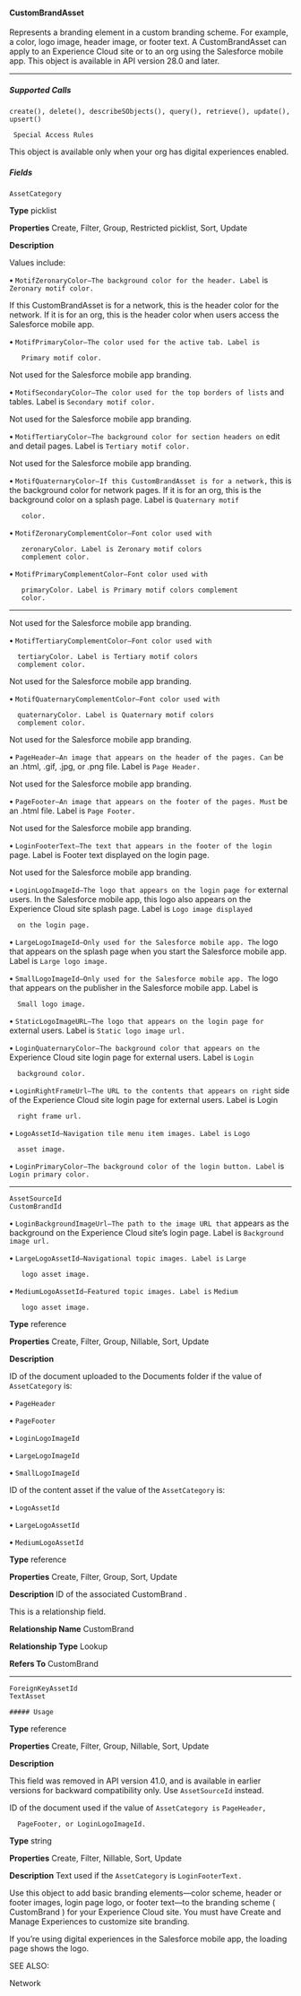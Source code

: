 #### CustomBrandAsset

Represents a branding element in a custom branding scheme. For example, a color, logo image, header image, or footer text. A
CustomBrandAsset can apply to an Experience Cloud site or to an org using the Salesforce mobile app. This object is available in API
version 28.0 and later.


-----

##### Supported Calls
```
create(), delete(), describeSObjects(), query(), retrieve(), update(), upsert()

 Special Access Rules

```
This object is available only when your org has digital experiences enabled.

##### Fields

```
AssetCategory

```

**Type**
picklist

**Properties**
Create, Filter, Group, Restricted picklist, Sort, Update

**Description**

Values include:

**•** `MotifZeronaryColor—The background color for the header. Label`
is `Zeronary motif color.`

If this CustomBrandAsset is for a network, this is the header color for the
network. If it is for an org, this is the header color when users access the
Salesforce mobile app.

**•** `MotifPrimaryColor—The color used for the active tab. Label is`
```
   Primary motif color.

```
Not used for the Salesforce mobile app branding.

**•** `MotifSecondaryColor—The color used for the top borders of lists`
and tables. Label is `Secondary motif color.`

Not used for the Salesforce mobile app branding.

**•** `MotifTertiaryColor—The background color for section headers on`
edit and detail pages. Label is `Tertiary motif color.`

Not used for the Salesforce mobile app branding.

**•** `MotifQuaternaryColor—If this CustomBrandAsset is for a network,`
this is the background color for network pages. If it is for an org, this is the
background color on a splash page. Label is `Quaternary motif`
```
   color.

```
**•** `MotifZeronaryComplementColor—Font color used with`
```
   zeronaryColor. Label is Zeronary motif colors
   complement color.

```
**•** `MotifPrimaryComplementColor—Font color used with`
```
   primaryColor. Label is Primary motif colors complement
   color.

```

-----

Not used for the Salesforce mobile app branding.

**•** `MotifTertiaryComplementColor—Font color used with`
```
  tertiaryColor. Label is Tertiary motif colors
  complement color.

```
Not used for the Salesforce mobile app branding.

**•** `MotifQuaternaryComplementColor—Font color used with`
```
  quaternaryColor. Label is Quaternary motif colors
  complement color.

```
Not used for the Salesforce mobile app branding.

**•** `PageHeader—An image that appears on the header of the pages. Can`
be an .html, .gif, .jpg, or .png file. Label is `Page Header.`

Not used for the Salesforce mobile app branding.

**•** `PageFooter—An image that appears on the footer of the pages. Must`
be an .html file. Label is `Page Footer.`

Not used for the Salesforce mobile app branding.

**•** `LoginFooterText—The text that appears in the footer of the login`
page. Label is Footer text displayed on the login page.

Not used for the Salesforce mobile app branding.

**•** `LoginLogoImageId—The logo that appears on the login page for`
external users. In the Salesforce mobile app, this logo also appears on the
Experience Cloud site splash page. Label is `Logo image displayed`
```
  on the login page.

```
**•** `LargeLogoImageId—Only used for the Salesforce mobile app. The`
logo that appears on the splash page when you start the Salesforce mobile
app. Label is `Large logo image.`

**•** `SmallLogoImageId—Only used for the Salesforce mobile app. The`
logo that appears on the publisher in the Salesforce mobile app. Label is
```
  Small logo image.

```
**•** `StaticLogoImageURL—The logo that appears on the login page for`
external users. Label is `Static logo image url.`

**•** `LoginQuaternaryColor—The background color that appears on the`
Experience Cloud site login page for external users. Label is `Login`
```
  background color.

```
**•** `LoginRightFrameUrl—The URL to the contents that appears on right`
side of the Experience Cloud site login page for external users. Label is Login
```
  right frame url.

```
**•** `LogoAssetId—Navigation tile menu item images. Label is` `Logo`
```
  asset image.

```
**•** `LoginPrimaryColor—The background color of the login button. Label`
is `Login primary color.`


-----

```
AssetSourceId
CustomBrandId

```


**•** `LoginBackgroundImageUrl—The path to the image URL that`
appears as the background on the Experience Cloud site’s login page. Label
is `Background image url.`

**•** `LargeLogoAssetId—Navigational topic images. Label is` `Large`
```
   logo asset image.

```
**•** `MediumLogoAssetId—Featured topic images. Label is` `Medium`
```
   logo asset image.

```
**Type**
reference

**Properties**
Create, Filter, Group, Nillable, Sort, Update

**Description**

ID of the document uploaded to the Documents folder if the value of
`AssetCategory` is:

**•** `PageHeader`

**•** `PageFooter`

**•** `LoginLogoImageId`

**•** `LargeLogoImageId`

**•** `SmallLogoImageId`

ID of the content asset if the value of the `AssetCategory` is:

**•** `LogoAssetId`

**•** `LargeLogoAssetId`

**•** `MediumLogoAssetId`

**Type**
reference

**Properties**
Create, Filter, Group, Sort, Update

**Description**
ID of the associated CustomBrand .

This is a relationship field.

**Relationship Name**
CustomBrand

**Relationship Type**
Lookup

**Refers To**
CustomBrand


-----

```
ForeignKeyAssetId
TextAsset

##### Usage

```

**Type**
reference

**Properties**
Create, Filter, Group, Nillable, Sort, Update

**Description**

This field was removed in API version 41.0, and is available in earlier versions for
backward compatibility only. Use `AssetSourceId` instead.

ID of the document used if the value of `AssetCategory is` `PageHeader,`
```
  PageFooter, or LoginLogoImageId.

```
**Type**
string

**Properties**
Create, Filter, Nillable, Sort, Update

**Description**
Text used if the `AssetCategory` is `LoginFooterText.`


Use this object to add basic branding elements—color scheme, header or footer images, login page logo, or footer text—to the branding
scheme ( CustomBrand ) for your Experience Cloud site. You must have Create and Manage Experiences to customize site branding.

If you’re using digital experiences in the Salesforce mobile app, the loading page shows the logo.

SEE ALSO:

Network
